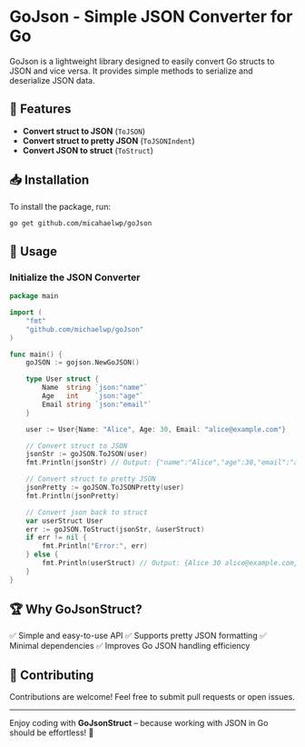 # GoJson - Simple JSON Converter for Go

GoJson is a lightweight library designed to easily convert Go structs to JSON and vice versa. It provides simple methods to serialize and deserialize JSON data.

## 🚀 Features

- **Convert struct to JSON** (`ToJSON`)
- **Convert struct to pretty JSON** (`ToJSONIndent`)
- **Convert JSON to struct** (`ToStruct`)

## 📥 Installation

To install the package, run:

```sh
go get github.com/micahaelwp/goJson
```

## 📌 Usage

### Initialize the JSON Converter

```go
package main

import (
	"fmt"
	"github.com/michaelwp/goJson"
)

func main() {
	goJSON := gojson.NewGoJSON()

	type User struct {
		Name  string `json:"name"`
		Age   int    `json:"age"`
		Email string `json:"email"`
	}

	user := User{Name: "Alice", Age: 30, Email: "alice@example.com"}

	// Convert struct to JSON
	jsonStr := goJSON.ToJSON(user)
	fmt.Println(jsonStr) // Output: {"name":"Alice","age":30,"email":"alice@example.com"}

	// Convert struct to pretty JSON
	jsonPretty := goJSON.ToJSONPretty(user)
	fmt.Println(jsonPretty)

	// Convert json back to struct
	var userStruct User
	err := goJSON.ToStruct(jsonStr, &userStruct)
	if err != nil {
		fmt.Println("Error:", err)
	} else {
		fmt.Println(userStruct) // Output: {Alice 30 alice@example.com}
	}
}
```

## 🏆 Why GoJsonStruct?

✅ Simple and easy-to-use API
✅ Supports pretty JSON formatting
✅ Minimal dependencies
✅ Improves Go JSON handling efficiency

## 📢 Contributing

Contributions are welcome! Feel free to submit pull requests or open issues.

---

Enjoy coding with **GoJsonStruct** – because working with JSON in Go should be effortless! 🚀
